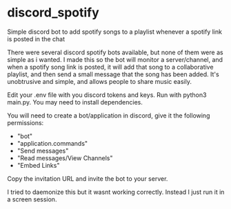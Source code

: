 # discord_spotify
Simple discord bot to add spotify songs to a playlist whenever a spotify link is posted in the chat

There were several discord spotify bots available, but none of them were as simple as i wanted. I made this so the bot will 
monitor a server/channel, and when a spotify song link is posted, it will add that song to a collaborative playlist, and then 
send a small message that the song has been added. It's unobtrusive and simple, and allows people to share music easily.

Edit your .env file with you discord tokens and keys. Run with python3 main.py. You may need to install dependencies.

You will need to create a bot/application in discord, give it the following permissions:
- "bot"
- "application.commands"
- "Send messages"
- "Read messages/View Channels"
- "Embed Links"

Copy the invitation URL and invite the bot to your server.

I tried to daemonize this but it wasnt working correctly. Instead I just run it in a screen session.
